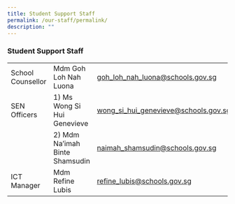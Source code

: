 ```yaml
---
title: Student Support Staff
permalink: /our-staff/permalink/
description: ""
---
```


### Student Support Staff

|  |  |  |
| --- | --- | --- |
| School Counsellor | Mdm Goh Loh Nah Luona | [goh\_loh\_nah\_luona@schools.gov.sg](mailto:goh_loh_nah_luona@schools.gov.sg) |
| SEN Officers | 1) Ms Wong Si Hui Genevieve | [wong\_si\_hui\_genevieve@schools.gov.sg](mailto:wong_si_hui_genevieve@schools.gov.sg) |
|  | 2) Mdm Na’imah Binte Shamsudin | [naimah\_shamsudin@schools.gov.sg](mailto:naimah_shamsudin@schools.gov.sg) |
| ICT Manager | Mdm Refine Lubis | [refine\_lubis@schools.gov.sg](mailto:refine_lubis@schools.gov.sg) |
